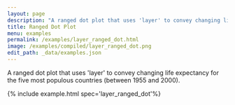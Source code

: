 ```yaml
---
layout: page
description: "A ranged dot plot that uses 'layer' to convey changing life expectancy for the five most populous countries (between 1955 and 2000)."
title: Ranged Dot Plot
menu: examples
permalink: /examples/layer_ranged_dot.html
image: /examples/compiled/layer_ranged_dot.png
edit_path: _data/examples.json
---
```


A ranged dot plot that uses 'layer' to convey changing life expectancy for the five most populous countries (between 1955 and 2000).

{% include example.html spec='layer_ranged_dot'%}
